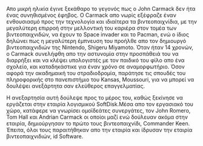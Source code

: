 Απο μικρή ηλικία έγινε ξεκάθαρο το γεγονός πως ο John Carmack δεν ήτα ένας συνηθισμένος έφηβος. Ο Carmack απο νωρίς εξέφραζε έναν ενθουσιασμό προς την τεχνολογία και ιδιαίτερα τα βιντεοπαιχνίδια, με την μεγαλύτερη επιρροή στην μελλοντική του καριέρα στον τομέα των βιντεοπαιχνιδών, να έχουν το Space invader και το Pacman, ενώ ο ίδιος δηλώνει πως η μεγαλύτερη έμπνευση του προήλθε απο τον δημιουργό βιντεοπαιχνιδιών της Nintendo, Shigeru Miyamoto. Όταν ήταν 14 χρονών, ο Carmack συνελήφθη απο την αστυνομία στην προσπάθειά του να διαρρήξει και να κλέψει υπολογιστές με τον παιδικό του φίλο απο ένα σχολείο, και καταδηκάστικε για έναν χρόνο σε αναμορφωτήριο. Όσον αφορά την ακαδημαική του στραδιοδρομία, παράτησε τις σπουδές του πληροφορικής στο πανεπιστήμιο του Kansas, Moussouri, για να μπορεί να δουλέψει ανεξάρτητα σαν ελεύθερος επαγγελματίας.

Η ανεξαρτησία αυτή δούλεψε προς το μέρος του, καθώς ξεκίνησε να εργάζεται στην εταιρία λογισμικού SoftDisk.Μέσα απο τον εργασιακό του χώρο, κατάφερε να γνωρίσει ομοϊδεάτες συνεργάτες, τον John Romero, Tom Hall και Andrian Carmack οι οποίοι μαζί ενώ δούλευαν ακόμα στην εταιρία, δημιούργησαν το πρώτο τους βιντεοπαιχνίδι, Commander Keen. Έπειτα, όλοι τους παραιτήθηκαν απο την εταιρία και ίδρυσαν την εταιρία βιντεοπαιχνιδιών, id Software.
